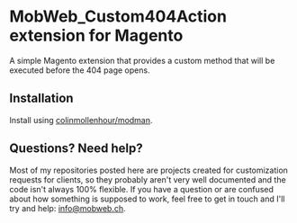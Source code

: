 # MobWeb_Custom404Action extension for Magento

A simple Magento extension that provides a custom method that will be executed before the 404 page opens.

## Installation

Install using [colinmollenhour/modman](https://github.com/colinmollenhour/modman/).

## Questions? Need help?

Most of my repositories posted here are projects created for customization requests for clients, so they probably aren't very well documented and the code isn't always 100% flexible. If you have a question or are confused about how something is supposed to work, feel free to get in touch and I'll try and help: [info@mobweb.ch](mailto:info@mobweb.ch).